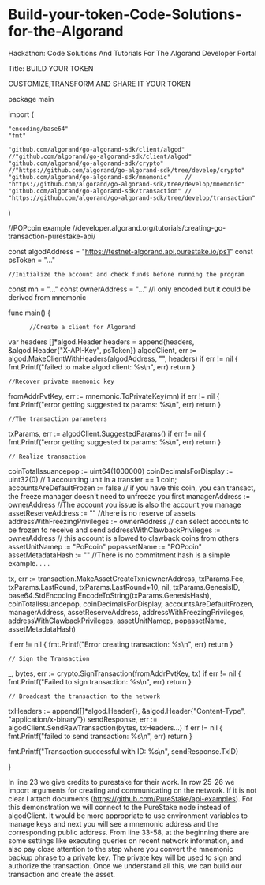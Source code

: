 # Build-your-token-Code-Solutions-for-the-Algorand
Hackathon: Code Solutions And Tutorials For The Algorand Developer Portal

Title: BUILD YOUR TOKEN

CUSTOMIZE,TRANSFORM AND SHARE IT YOUR TOKEN

package main

import (

	"encoding/base64"
	"fmt"

	"github.com/algorand/go-algorand-sdk/client/algod" //"github.com/algorand/go-algorand-sdk/client/algod"
	"github.com/algorand/go-algorand-sdk/crypto"       //"https://github.com/algorand/go-algorand-sdk/tree/develop/crypto"
	"github.com/algorand/go-algorand-sdk/mnemonic"    // "https://github.com/algorand/go-algorand-sdk/tree/develop/mnemonic"
	"github.com/algorand/go-algorand-sdk/transaction" // "https://github.com/algorand/go-algorand-sdk/tree/develop/transaction"

)

 //POPcoin example
 //developer.algorand.org/tutorials/creating-go-transaction-purestake-api/

const algodAddress = "https://testnet-algorand.api.purestake.io/ps1"
const psToken = "..."


    //Initialize the account and check funds before running the program
const mn = "..."
const ownerAddress = "..."   //I only encoded but it could be derived from mnemonic

func main() {
          
          //Create a client for Algorand
var headers []*algod.Header
headers = append(headers, &algod.Header{"X-API-Key", psToken})
algodClient, err := algod.MakeClientWithHeaders(algodAddress, "", headers)
if err != nil {
        fmt.Printf("failed to make algod client: %s\n", err)
        return
	}


    //Recover private mnemonic key
	
fromAddrPvtKey, err := mnemonic.ToPrivateKey(mn)
if err != nil {
        fmt.Printf("error getting suggested tx params: %s\n", err)
        return
	}
     
	//The transaction parameters
txParams, err := algodClient.SuggestedParams()
if err != nil {
        fmt.Printf("error getting suggested tx params: %s\n", err)
        return
	}


	// Realize transaction
coinTotalIssuancepop := uint64(1000000)
coinDecimalsForDisplay := uint32(0) // 1 accounting unit in a transfer == 1 coin;
accountsAreDefaultFrozen := false // if you have this coin, you can transact, the freeze manager doesn't need to unfreeze you first
managerAddress := ownerAddress //The account you issue is also the account you manage
assetReserveAddress := "" //there is no reserve of assets
addressWithFreezingPrivileges := ownerAddress // can select accounts to be frozen to receive and send
addressWithClawbackPrivileges := ownerAddress // this account is allowed to clawback coins from others
assetUnitNamep := "PoPcoin"
popassetName := "POPcoin"
assetMetadataHash := "" //There is no commitment hash is a simple example. . . .

tx, err := transaction.MakeAssetCreateTxn(ownerAddress, txParams.Fee, txParams.LastRound, txParams.LastRound+10, nil, txParams.GenesisID, base64.StdEncoding.EncodeToString(txParams.GenesisHash),
    coinTotalIssuancepop, coinDecimalsForDisplay, accountsAreDefaultFrozen, managerAddress, assetReserveAddress, addressWithFreezingPrivileges,  addressWithClawbackPrivileges, assetUnitNamep, popassetName, assetMetadataHash)

if err != nil {
		 fmt.Printf("Error creating transaction: %s\n", err)
		 return
	}

	// Sign the Transaction
_, bytes, err := crypto.SignTransaction(fromAddrPvtKey, tx)
if err != nil {
		 fmt.Printf("Failed to sign transaction: %s\n", err)
		 return
	}

	// Broadcast the transaction to the network
txHeaders := append([]*algod.Header{}, &algod.Header{"Content-Type", "application/x-binary"})
sendResponse, err := algodClient.SendRawTransaction(bytes, txHeaders...)
if err != nil {
		    fmt.Printf("failed to send transaction: %s\n", err)
		    return
	}

fmt.Printf("Transaction successful with ID: %s\n", sendResponse.TxID)

}

In line 23 we give credits to purestake for their work.
In row 25-26 we import arguments for creating and communicating on the network.
If it is not clear I attach documents (https://github.com/PureStake/api-examples).
For this demonstration we will connect to the PureStake node instead of algodClient.
It would be more appropriate to use environment variables to manage keys and next you will see a mnemonic address and the corresponding public address.
From line 33-58, at the beginning there are some settings like executing queries on recent network information, and also pay close attention to the step where you convert the mnemonic backup phrase to a private key.
The private key will be used to sign and authorize the transaction.
Once we understand all this, we can build our transaction and create the asset.







